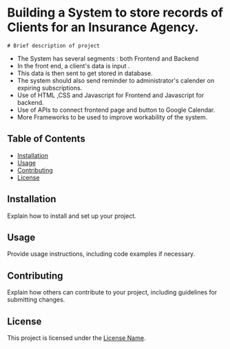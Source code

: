 # Building a System to store records of Clients for an Insurance Agency.


    # Brief description of project

- The System has several segments : both Frontend and Backend
- In the front end, a client's data is input .
- This data is then sent to get stored in database.
- The system should also send reminder to administrator's calender on expiring subscriptions.
- Use of HTML ,CSS and Javascript for Frontend and Javascript for backend.
- Use of APIs to connect frontend page and button to Google Calendar.
- More Frameworks to be used to improve workability of the system.

## Table of Contents

- [Installation](#installation)
- [Usage](#usage)
- [Contributing](#contributing)
- [License](#license)

## Installation

Explain how to install and set up your project.

## Usage

Provide usage instructions, including code examples if necessary.

## Contributing

Explain how others can contribute to your project, including guidelines for submitting changes.

## License

This project is licensed under the [License Name](LICENSE).
